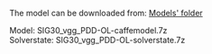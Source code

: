 The model can be downloaded from: [Models' folder](https://drive.google.com/open?id=1Amp9jJSu32tZ_DHe_ljziGzC-fE42Pfg)

Model: SIG30_vgg_PDD-OL-caffemodel.7z<br>
Solverstate: SIG30_vgg_PDD-OL-solverstate.7z

